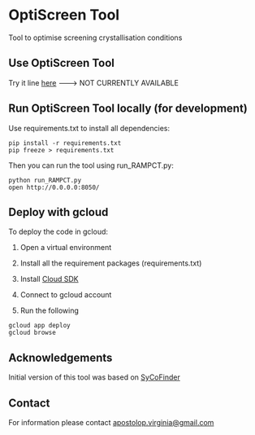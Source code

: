 # OptiScreen Tool

Tool to optimise screening crystallisation conditions

## Use OptiScreen Tool 

Try it line [here](https://ramp-mdl.appspot.com)  ---> NOT CURRENTLY AVAILABLE

## Run OptiScreen Tool locally (for development)

Use requirements.txt to install all dependencies: 
```
pip install -r requirements.txt 
pip freeze > requirements.txt 
```

Then you can run the tool using run_RAMPCT.py:
```
python run_RAMPCT.py 
open http://0.0.0.0:8050/
```

## Deploy with gcloud 
To deploy the code in gcloud:
1. Open a virtual environment

2. Install all the requirement packages (requirements.txt)

3. Install [Cloud SDK](https://cloud.google.com/sdk/docs/quickstart-macos) 

4. Connect to gcloud account 

5. Run the following
```
gcloud app deploy 
gcloud browse 
```

## Acknowledgements 
Initial version of this tool was based on [SyCoFinder](https://github.com/ltalirz/sycofinder)

## Contact
For information please contact apostolop.virginia@gmail.com
